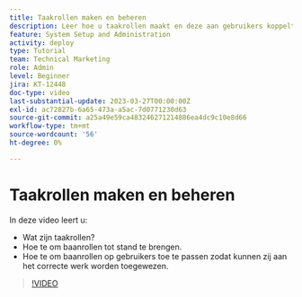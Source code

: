 ```yaml
---
title: Taakrollen maken en beheren
description: Leer hoe u taakrollen maakt en deze aan gebruikers koppelt om betere toewijzingen te maken.
feature: System Setup and Administration
activity: deploy
type: Tutorial
team: Technical Marketing
role: Admin
level: Beginner
jira: KT-12448
doc-type: video
last-substantial-update: 2023-03-27T00:00:00Z
exl-id: ac72827b-6a65-473a-a5ac-7d0771230d63
source-git-commit: a25a49e59ca483246271214886ea4dc9c10e8d66
workflow-type: tm+mt
source-wordcount: '56'
ht-degree: 0%

---
```


# Taakrollen maken en beheren

In deze video leert u:

* Wat zijn taakrollen?
* Hoe te om baanrollen tot stand te brengen.
* Hoe te om baanrollen op gebruikers toe te passen zodat kunnen zij aan het correcte werk worden toegewezen.

>[!VIDEO](https://video.tv.adobe.com/v/3416966/?quality=12&learn=on)
